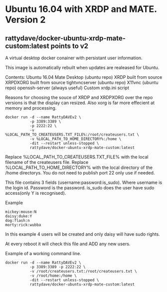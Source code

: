 # Ubuntu 16.04 with XRDP and MATE. Version 2

## rattydave/docker-ubuntu-xrdp-mate-custom:latest points to v2

A virtual desktop docker conainer with persistant user information.

This image is automatically rebuilt when updates are realeased for Ubuntu.

Contents:
Ubuntu 16.04
Mate Desktop (ubuntu repo)
XRDP built from source
XRPDXORG built from source
tightvncserver (ubuntu repo)
X11vnc (ubuntu repo)
openssh-server (always useful)
Custom xrdp.ini script

Reasons for choosing the souce of XRDP and XRDPXORG over the repo versions is that the display can resized. Also xorg is far more effecient at memory and processing. 

```
docker run -d --name RattyDAVEv2 \
           -p 3389:3389 \
           -p 2222:22 \
           -v %LOCAL_PATH_TO_CREATEUSERS.TXT_FILE%:/root/createusers.txt \
           -v %LOCAL_PATH_TO_HOME_DIRECTORY%:/home \
           -dit --restart unless-stopped \
           rattydave/docker-ubuntu-xrdp-mate-custom:latest
```

Replace %LOCAL_PATH_TO_CREATEUSERS.TXT_FILE% with the local filename of the createusers file.
Replace %LOCAL_PATH_TO_HOME_DIRECTORY% with the local directory of the /home directorys.
You do not need to publish port 22 only use if needed.

This file contains 3 fields (username:password:is_sudo). Where username is the login id. Password is the password. is_sudo does the user have sudo access(only Y is recognised).

Example

```
mickey:mouse:N
daisy:duke:Y
dog:flash:n
morty:rick:wubba
```
In this example 4 users will be created and only daisy will have sudo rights.

At every reboot it will check this file and ADD any new users.

Example of a working command line.
```
docker run -d --name RattyDAVEv2 \
           -p 3389:3389 -p 2222:22 \
           -v /root/createusers.txt:/root/createusers.txt \
           -v /root/home:/home \
           -dit --restart unless-stopped \
           rattydave/docker-ubuntu-xrdp-mate-custom:latest
```
